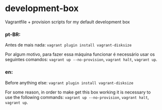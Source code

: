 # development-box
Vagrantfile + provision scripts for my default development box

### pt-BR:
Antes de mais nada: `vagrant plugin install vagrant-disksize`

Por algum motivo, para fazer essa máquina funcionar é necessário usar os seguintes comandos: `vagrant up --no-provision`, `vagrant halt`, `vagrant up`.

### en:
Before anything else: `vagrant plugin install vagrant-disksize`

For some reason, in order to make get this box working it is necessary to use the following commands: `vagrant up --no-provision`, `vagrant halt`, `vagrant up`.
